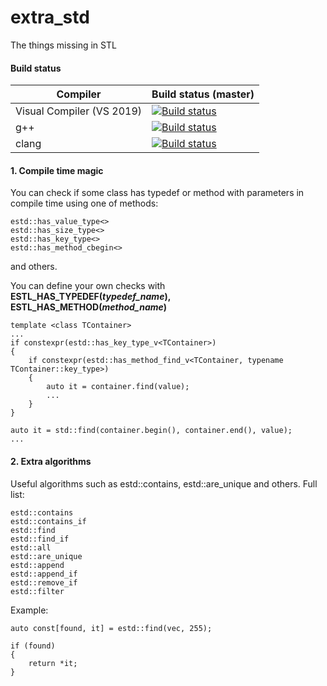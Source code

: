 # extra_std
The things missing in STL

#### Build status
| Compiler      | Build status (master) |
|-------------------------------|-----------------------|
|   Visual Compiler (VS 2019)   |     [![Build status](https://ci.appveyor.com/api/projects/status/oq545onv20jxg9rw/branch/master?svg=true)](https://ci.appveyor.com/project/SleepingSoul/extra-std/branch/master)    |
|              g++              |     [![Build status](https://ci.appveyor.com/api/projects/status/k8599s60qtp9rp49/branch/master?svg=true)](https://ci.appveyor.com/project/SleepingSoul/extra-std-9haqf/branch/master)
|clang|     [![Build status](https://ci.appveyor.com/api/projects/status/it2s4e40nqv94nlf/branch/master?svg=true)](https://ci.appveyor.com/project/SleepingSoul/extra-std-4mo3p/branch/master)


#### 1. Compile time magic
You can check if some class has typedef or method with parameters in compile time using one of methods:
```
estd::has_value_type<>
estd::has_size_type<>
estd::has_key_type<>
estd::has_method_cbegin<>
```
and others.

You can define your own checks with __ESTL_HAS_TYPEDEF(_typedef_name_), ESTL_HAS_METHOD(_method_name_)__

```
template <class TContainer>
...
if constexpr(estd::has_key_type_v<TContainer>)
{
    if constexpr(estd::has_method_find_v<TContainer, typename TContainer::key_type>)
    {
        auto it = container.find(value);
        ...
    }
}

auto it = std::find(container.begin(), container.end(), value);
...
```

#### 2. Extra algorithms
Useful algorithms such as estd::contains, estd::are_unique and others. Full list:
```
estd::contains
estd::contains_if
estd::find
estd::find_if
estd::all
estd::are_unique
estd::append
estd::append_if
estd::remove_if
estd::filter
```
Example:
```
auto const[found, it] = estd::find(vec, 255);

if (found)
{
    return *it;
}
```
